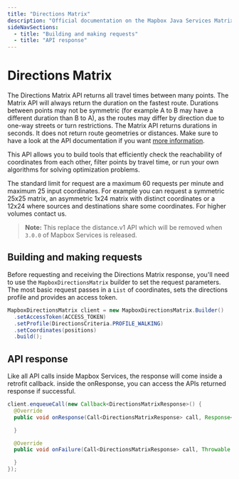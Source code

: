 ```yaml
---
title: "Directions Matrix"
description: "Official documentation on the Mapbox Java Services Matrix API"
sideNavSections:
  - title: "Building and making requests"
  - title: "API response"
---
```


# Directions Matrix

The Directions Matrix API returns all travel times between many points. The Matrix API will always return the duration on the fastest route. Durations between points may not be symmetric (for example A to B may have a different duration than B to A), as the routes may differ by direction due to one-way streets or turn restrictions. The Matrix API returns durations in seconds. It does not return route geometries or distances. Make sure to have a look at the API documentation if you want [more information](https://www.mapbox.com/api-documentation/#directions-matrix).

This API allows you to build tools that efficiently check the reachability of coordinates from each other, filter points by travel time, or run your own algorithms for solving optimization problems.

The standard limit for request are a maximum 60 requests per minute and maximum 25 input coordinates. For example you can request a symmetric 25x25 matrix, an asymmetric 1x24 matrix with distinct coordinates or a 12x24 where sources and destinations share some coordinates. For higher volumes contact us.

> **Note:** This replace the distance.v1 API which will be removed when `3.0.0` of Mapbox Services is released.

## Building and making requests

Before requesting and receiving the Directions Matrix response, you'll need to use the `MapboxDirectionsMatrix` builder to set the request parameters. The most basic request passes in a `List` of coordinates, sets the directions profile and provides an access token.

```java
MapboxDirectionsMatrix client = new MapboxDirectionsMatrix.Builder()
  .setAccessToken(ACCESS_TOKEN)
  .setProfile(DirectionsCriteria.PROFILE_WALKING)
  .setCoordinates(positions)
  .build();
```

## API response

Like all API calls inside Mapbox Services, the response will come inside a retrofit callback. inside the onResponse, you can access the APIs returned response if successful.

```java
client.enqueueCall(new Callback<DirectionsMatrixResponse>() {
  @Override
  public void onResponse(Call<DirectionsMatrixResponse> call, Response<DirectionsMatrixResponse> response) {

  }

  @Override
  public void onFailure(Call<DirectionsMatrixResponse> call, Throwable t) {

  }
});
```

